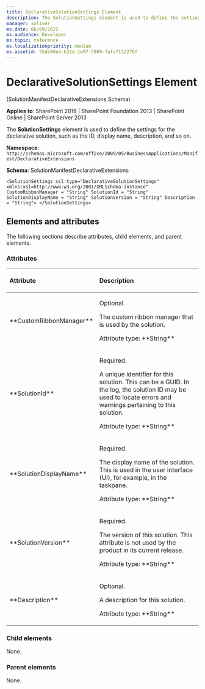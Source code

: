 ```yaml
---
title: DeclarativeSolutionSettings Element
description: The SolutionSettings element is used to define the settings for the declarative solution, such as the ID, display name, description, and so on.
manager: soliver
ms.date: 06/09/2022
ms.audience: Developer
ms.topic: reference
ms.localizationpriority: medium
ms.assetid: 55db90e4-b32d-1e97-5909-7afa7152276f
---
```


# DeclarativeSolutionSettings Element

(SolutionManifestDeclarativeExtensions Schema)

**Applies to**: SharePoint 2016 | SharePoint Foundation 2013 | SharePoint Online | SharePoint Server 2013

The **SolutionSettings** element is used to define the settings for the declarative solution, such as the ID, display name, description, and so on.

**Namespace**:
`http://schemas.microsoft.com/office/2009/05/BusinessApplications/Manifest/DeclarativeExtensions`

**Schema**: SolutionManifestDeclarativeExtensions

```
<SolutionSettings xsl:type="DeclarativeSolutionSettings" xmlns:xsl=http://www.w3.org/2001/XMLSchema-instance" CustomRibbonManager = "String" SolutionId = "String" SolutionDisplayName = "String" SolutionVersion = "String" Description = "String"> </SolutionSettings>
```

## Elements and attributes

The following sections describe attributes, child elements, and parent elements.

### Attributes

<table>
<colgroup>
<col width="20%" />
<col width="80%" />
</colgroup>
<thead>
<tr class="header">
<th align="left"><p>Attribute</p></th>
<th align="left"><p>Description</p></th>
</tr>
</thead>
<tbody>
<tr class="odd">
<td align="left"><p>**CustomRibbonManager**</p></td>
<td align="left"><p>Optional.</p>
<p>The custom ribbon manager that is used by the solution.</p>
<p>Attribute type: **String**</p></td>
</tr>
<tr class="even">
<td align="left"><p>**SolutionId**</p></td>
<td align="left"><p>Required.</p>
<p>A unique identifier for this solution. This can be a GUID. In the log, the solution ID may be used to locate errors and warnings pertaining to this solution.</p>
<p>Attribute type: **String**</p></td>
</tr>
<tr class="odd">
<td align="left"><p>**SolutionDisplayName**</p></td>
<td align="left"><p>Required.</p>
<p>The display name of the solution. This is used in the user interface (UI), for example, in the taskpane.</p>
<p>Attribute type: **String**</p></td>
</tr>
<tr class="even">
<td align="left"><p>**SolutionVersion**</p></td>
<td align="left"><p>Required.</p>
<p>The version of this solution. This attribute is not used by the product in its current release.</p>
<p>Attribute type: **String**</p></td>
</tr>
<tr class="odd">
<td align="left"><p>**Description**</p></td>
<td align="left"><p>Optional.</p>
<p>A description for this solution.</p>
<p>Attribute type: **String**</p></td>
</tr>
</tbody>
</table>

### Child elements

None.

### Parent elements

None.

<br/>

<br/>
